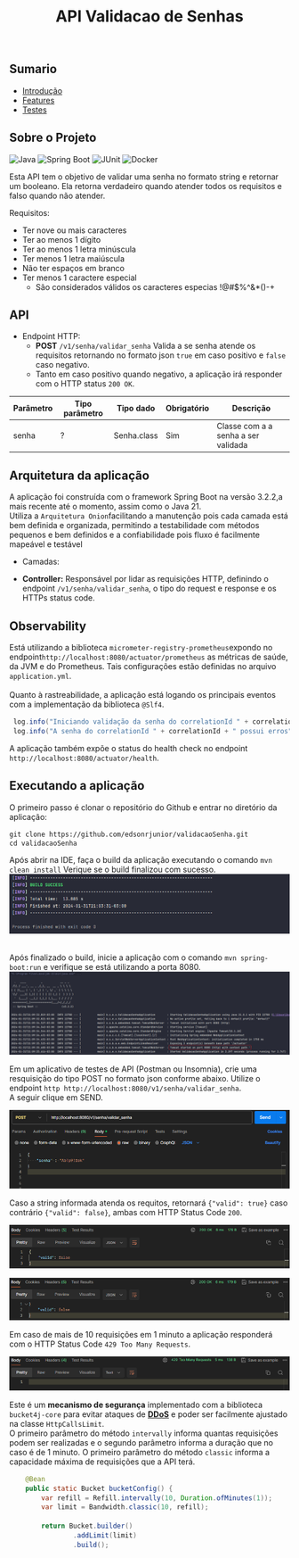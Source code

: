 <h1 align="center"> API Validacao de Senhas </h1> <br>

## Sumario

- [Introdução](#introdução)
- [Features](#features)
- [Testes](#testes)


## Sobre o Projeto
![Java](https://img.shields.io/badge/Java-ED8B00?style=for-the-badge&logo=openjdk&logoColor=white)
![Spring Boot](https://img.shields.io/badge/Spring_Boot-F2F4F9?style=for-the-badge&logo=spring-boot)
![JUnit](https://img.shields.io/badge/Junit5-25A162?style=for-the-badge&logo=junit5&logoColor=white)
![Docker](https://img.shields.io/badge/Docker-2CA5E0?style=for-the-badge&logo=docker&logoColor=white)

[//]: # (![Bucket4j])

Esta API tem o objetivo de validar uma senha no formato string e retornar um booleano. Ela retorna verdadeiro quando 
atender todos os requisitos e falso quando não atender.

Requisitos:

- Ter nove ou mais caracteres
- Ter ao menos 1 dígito
- Ter ao menos 1 letra minúscula
- Ter menos 1 letra maiúscula
- Não ter espaços em branco
- Ter menos 1 caractere especial
  -  São considerados válidos os caracteres especias !@#$%^&*()-+


## API
* Endpoint HTTP:
  - **POST** ``/v1/senha/validar_senha`` Valida a se senha atende os requisitos retornando no formato json ``true`` em caso positivo e ``false`` caso negativo.
  - Tanto em caso positivo quando negativo, a aplicação irá responder com o HTTP status ```200 OK```.

| Parâmetro | Tipo parâmetro | Tipo dado   | Obrigatório | Descrição                           |
|-----------|----------------|-------------|-------------|-------------------------------------|
| senha     | ?              | Senha.class | Sim         | Classe com a a senha a ser validada |
  

## Arquitetura da aplicação
A aplicação foi construída com o framework Spring Boot na versão 3.2.2,a mais recente até o momento, assim como o Java 21. 
<br>Utiliza a ``Arquitetura Onion``facilitando a manutenção pois cada camada está bem definida e organizada, permitindo a testabilidade com métodos pequenos e bem definidos e a confiabilidade pois fluxo é facilmente mapeável e testável

* Camadas:
- **Controller:** Responsável por lidar as requisições HTTP, definindo o endpoint ``/v1/senha/validar_senha``, o tipo do request e response e os HTTPs status code.




## Observability
Está utilizando a biblioteca ``micrometer-registry-prometheus``expondo no endpoint``http://localhost:8080/actuator/prometheus`` as métricas de saúde, da JVM e do Prometheus.
Tais configurações estão definidas no arquivo ``application.yml``.
<br>
<br>Quanto à rastreabilidade, a aplicação está logando os principais eventos com a implementação da biblioteca ``@Slf4``.

```java
 log.info("Iniciando validação da senha do correlationId " + correlationId);
 log.info("A senha do correlationId " + correlationId + " possui erros");
```
A aplicação também expõe o status do health check no endpoint ``http://localhost:8080/actuator/health``.


## Executando a aplicação



O primeiro passo é clonar o repositório do Github e entrar no diretório da aplicação:

    git clone https://github.com/edsonrjunior/validacaoSenha.git
    cd validacaoSenha

Após abrir na IDE, faça o build da aplicação executando o comando ``mvn clean install`` Verique se o build finalizou com sucesso.
![Img Sucesso Build](img_build_sucess.png)

<br>Após finalizado o build, inicie a aplicação com o comando ``mvn spring-boot:run`` e verifique se está utilizando a porta 8080.
![Img App Start Up](img_start_up_app.png)

Em um aplicativo de testes de API (Postman ou Insomnia), crie uma resquisição do tipo POST no formato json conforme abaixo. Utilize o endpoint ```http http://localhost:8080/v1/senha/validar_senha```. <br> A seguir clique em SEND.

![Img Postman Request](img_postman_resquest.png)

Caso a string informada atenda os requitos, retornará ```{"valid": true}``` caso contrário ```{"valid": false}```, ambas com HTTP Status Code ```200```.

![Img Postman Response true](img_postman_response.png)

![Img Postman Response False](img_postman_response_false.png)

Em caso de mais de 10 requisições em 1 minuto a aplicação responderá com o HTTP Status Code ```429 Too Many Requests```.

![Img Postman Response 429](img_postman_response_429.png)

Este é um __mecanismo de segurança__ implementado com a biblioteca ```bucket4j-core``` para evitar ataques de [__DDoS__](https://www.microsoft.com/pt-br/security/business/security-101/what-is-a-ddos-attack) e poder ser facilmente ajustado na classe ```HttpCallsLimit```.
<br>O primeiro parâmetro do método ```intervally``` informa quantas requisições podem ser realizadas e o segundo parâmetro informa a duração que no caso é de 1 minuto. O primeiro parâmetro do método ```classic``` informa a capacidade máxima de requisições que a API terá.
```java
    @Bean
    public static Bucket bucketConfig() {
        var refill = Refill.intervally(10, Duration.ofMinutes(1));
        var limit = Bandwidth.classic(10, refill);

        return Bucket.builder()
                .addLimit(limit)
                .build();
```

